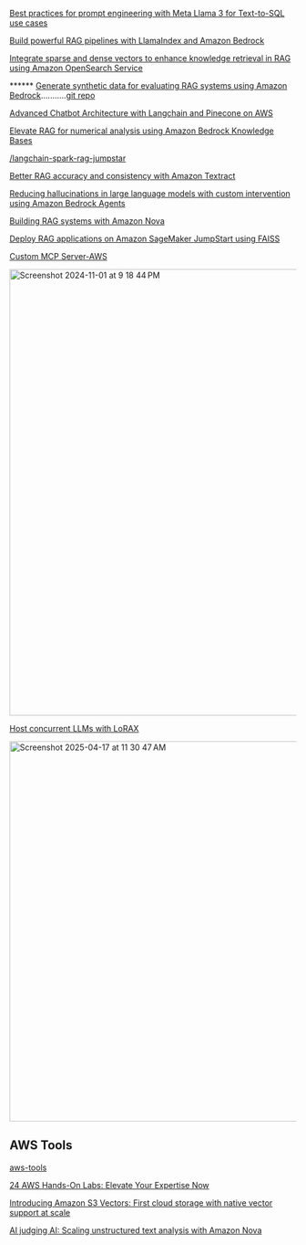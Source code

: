 [Best practices for prompt engineering with Meta Llama 3 for Text-to-SQL use cases](https://aws.amazon.com/blogs/machine-learning/best-practices-for-prompt-engineering-with-meta-llama-3-for-text-to-sql-use-cases/)


[Build powerful RAG pipelines with LlamaIndex and Amazon Bedrock](https://aws.amazon.com/blogs/machine-learning/build-powerful-rag-pipelines-with-llamaindex-and-amazon-bedrock/)


[Integrate sparse and dense vectors to enhance knowledge retrieval in RAG using Amazon OpenSearch Service](https://aws.amazon.com/blogs/big-data/integrate-sparse-and-dense-vectors-to-enhance-knowledge-retrieval-in-rag-using-amazon-opensearch-service/)


****** [Generate synthetic data for evaluating RAG systems using Amazon Bedrock](https://aws.amazon.com/blogs/machine-learning/generate-synthetic-data-for-evaluating-rag-systems-using-amazon-bedrock/)...........[git repo](https://github.com/aws-samples/generating-synthetic-datasets-for-evaluating-retrieval-augmented-generation-systems/tree/main)


[Advanced Chatbot Architecture with Langchain and Pinecone on AWS](https://bhavikjikadara.medium.com/advanced-chatbot-architecture-with-langchain-and-pinecone-on-aws-c48ae00e4f5c)

[Elevate RAG for numerical analysis using Amazon Bedrock Knowledge Bases](https://aws.amazon.com/blogs/machine-learning/elevate-rag-for-numerical-analysis-using-amazon-bedrock-knowledge-bases/)


[/langchain-spark-rag-jumpstar](https://github.com/aws-samples/aws-glue-samples/blob/master/examples/notebooks/langchain-spark-rag-jumpstart.ipynb)



[Better RAG accuracy and consistency with Amazon Textract](https://community.aws/content/2njwVmseGl0sxomMvrq65PzHo9x/better-rag-accuracy-and-consistency-with-amazon-textract)

[Reducing hallucinations in large language models with custom intervention using Amazon Bedrock Agents](https://aws.amazon.com/blogs/machine-learning/reducing-hallucinations-in-large-language-models-with-custom-intervention-using-amazon-bedrock-agents/)

[Building RAG systems with Amazon Nova](https://docs.aws.amazon.com/nova/latest/userguide/rag-systems.html)

[Deploy RAG applications on Amazon SageMaker JumpStart using FAISS](https://aws.amazon.com/blogs/machine-learning/deploy-rag-applications-on-amazon-sagemaker-jumpstart-using-faiss/)


[Custom MCP Server-AWS](https://dev.to/aws/create-a-custom-mcp-server-for-working-with-aws-services-adding-a-rag-knowledge-base-and-utilities-39ea)

<img width="782" alt="Screenshot 2024-11-01 at 9 18 44 PM" src="https://github.com/user-attachments/assets/0a10f057-d617-4a7f-8162-76d38ea8ed75">


[Host concurrent LLMs with LoRAX](https://aws.amazon.com/blogs/machine-learning/host-concurrent-llms-with-lorax/)



<img width="666" alt="Screenshot 2025-04-17 at 11 30 47 AM" src="https://github.com/user-attachments/assets/1adb9f3f-5b23-4a82-9069-04eb3250d7b6" />


## AWS Tools

[aws-tools](https://github.com/towardsthecloud/aws-toolbox)

[24 AWS Hands-On Labs: Elevate Your Expertise Now](https://techyoutube.com/index.php/2023/12/26/24-aws-hands-on-labs-elevate-your-expertise-now/)

[Introducing Amazon S3 Vectors: First cloud storage with native vector support at scale](https://aws.amazon.com/blogs/aws/introducing-amazon-s3-vectors-first-cloud-storage-with-native-vector-support-at-scale/)

[AI judging AI: Scaling unstructured text analysis with Amazon Nova](https://aws.amazon.com/blogs/machine-learning/ai-judging-ai-scaling-unstructured-text-analysis-with-amazon-nova/)
